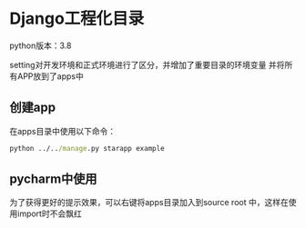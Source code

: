 # Django工程化目录
python版本：3.8

setting对开发环境和正式环境进行了区分，并增加了重要目录的环境变量
并将所有APP放到了apps中
## 创建app
在apps目录中使用以下命令：
```cmd
python ../../manage.py starapp example
```
## pycharm中使用
为了获得更好的提示效果，可以右键将apps目录加入到source root 中，这样在使用import时不会飘红
